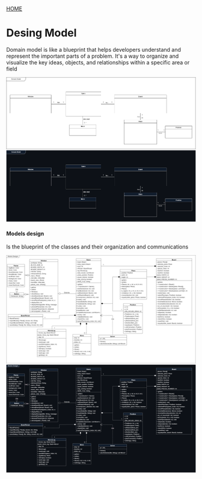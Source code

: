 [HOME](../README.md)

# Desing Model 
Domain model is like a blueprint that helps developers understand and represent the important parts of a problem. It's a way to organize and visualize the key ideas, objects, and relationships within a specific area or field

![Domain Model](../img/DomainModel-light_theme.png#gh-light-mode-only)
![Domain Model](../img/DomainModel-dark_theme.png#gh-dark-mode-only)

#### Models design
Is the blueprint of the classes and their organization and communications

![Models Design](../img/ModelsDesigns-light_theme.png#gh-light-mode-only)
![Models Design](../img/ModelsDesigns-dark_theme.png#gh-dark-mode-only)
